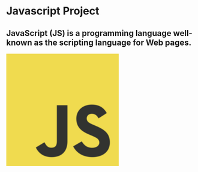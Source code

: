 # Javascript Project

<h2>JavaScript (JS) is a programming language well-known as the scripting language for Web pages.</h2>
<img src="/asset/JavaScript-logo.png" alt="JS logo" width="300" height="300">
